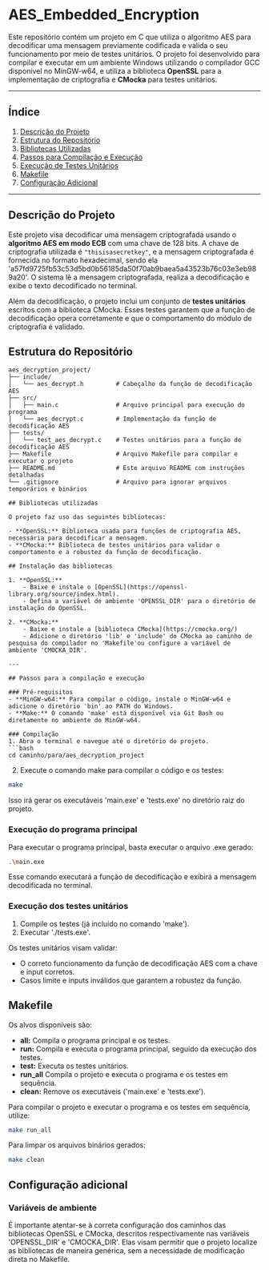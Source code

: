 # AES_Embedded_Encryption

Este repositório contém um projeto em C que utiliza o algoritmo AES para decodificar uma mensagem previamente codificada e valida o seu funcionamento por meio de testes unitários. O projeto foi desenvolvido para compilar e executar em um ambiente Windows utilizando o compilador GCC disponível no MinGW-w64, e utiliza a biblioteca **OpenSSL** para a implementação de criptografia e **CMocka** para testes unitários.

---

## Índice

1. [Descrição do Projeto](#descrição-do-projeto)
2. [Estrutura do Repositório](#estrutura-do-repositório)
3. [Bibliotecas Utilizadas](#bibliotecas-utilizadas)
4. [Passos para Compilação e Execução](#passos-para-compilação-e-execução)
5. [Execução de Testes Unitários](#execução-de-testes-unitários)
6. [Makefile](#makefile)
7. [Configuração Adicional](#configuração-adicional)

---

## Descrição do Projeto

Este projeto visa decodificar uma mensagem criptografada usando o **algoritmo AES em modo ECB** com uma chave de 128 bits. A chave de criptografia utilizada é `"thisisasecretkey"`, e a mensagem criptografada é fornecida no formato hexadecimal, sendo ela 'a57fd9725fb53c53d5bd0b56185da50f70ab9baea5a43523b76c03e3eb989a20'. O sistema lê a mensagem criptografada, realiza a decodificação e exibe o texto decodificado no terminal.

Além da decodificação, o projeto inclui um conjunto de **testes unitários** escritos com a biblioteca CMocka. Esses testes garantem que a função de decodificação opera corretamente e que o comportamento do módulo de criptografia é validado.

## Estrutura do Repositório

```plaintext
aes_decryption_project/
├── include/
│   └── aes_decrypt.h         # Cabeçalho da função de decodificação AES
├── src/
│   ├── main.c                # Arquivo principal para execução do programa
│   └── aes_decrypt.c         # Implementação da função de decodificação AES
├── tests/
│   └── test_aes_decrypt.c    # Testes unitários para a função de decodificação AES
├── Makefile                  # Arquivo Makefile para compilar e executar o projeto
├── README.md                 # Este arquivo README com instruções detalhadas
└── .gitignore                # Arquivo para ignorar arquivos temporários e binários

## Bibliotecas utilizadas

O projeto faz uso das seguintes bibliotecas:

- **OpenSSL:** Biblioteca usada para funções de criptografia AES, necessária para decodificar a mensagem.
- **CMocka:** Biblioteca de testes unitários para validar o comportamento e a robustez da função de decodificação.

## Instalação das bibliotecas

1. **OpenSSL:**
	- Baixe e instale o [OpenSSL](https://openssl-library.org/source/index.html).
	- Defina a variável de ambiente 'OPENSSL_DIR' para o diretório de instalação do OpenSSL.

2. **CMocka:**
	- Baixe e instale a [biblioteca CMocka](https://cmocka.org/)
	- Adicione o diretório 'lib' e 'include' do CMocka ao caminho de pesquisa do compilador no 'Makefile'ou configure a variável de ambiente 'CMOCKA_DIR'. 

---

## Passos para a compilação e execução

### Pré-requisitos
- **MinGW-w64:** Para compilar o código, instale o MinGW-w64 e adicione o diretório 'bin' ao PATH do Windows.
- **Make:** O comando 'make' está disponível via Git Bash ou diretamente no ambiente do MinGW-w64.

### Compilação
1. Abra o terminal e navegue até o diretório do projeto.
```bash
cd caminho/para/aes_decryption_project
```

2. Execute o comando make para compilar o código e os testes:
```bash
make
```
Isso irá gerar os executáveis 'main.exe' e 'tests.exe' no diretório raiz do projeto.

### Execução do programa principal
Para executar o programa principal, basta executar o arquivo .exe gerado:
```bash
.\main.exe
```
Esse comando executará a função de decodificação e exibirá a mensagem decodificada no terminal.

### Execução dos testes unitários
1. Compile os testes (já incluído no comando 'make').
2. Executar './tests.exe'.

Os testes unitários visam validar:
- O correto funcionamento da função de decodificação AES com a chave e input corretos.
- Casos limite e inputs inválidos que garantem a robustez da função.

## Makefile
Os alvos disponíveis são:
- **all:**    Compila o programa principal e os testes.
- **run:**    Compila e executa o programa principal, seguido da execução dos testes.
- **test:**   Executa os testes unitários.
- **run_all** Compila o projeto e executa o programa e os testes em sequência.
- **clean:**  Remove os executáveis ('main.exe' e 'tests.exe').

Para compilar o projeto e executar o programa e os testes em sequência, utilize:
```bash
make run_all
```
Para limpar os arquivos binários gerados:
```bash
make clean
```

## Configuração adicional
### Variáveis de ambiente
É importante atentar-se à correta configuração dos caminhos das bibliotecas OpenSSL e CMocka, descritos respectivamente nas variáveis 'OPENSSL_DIR' e 'CMOCKA_DIR'. Elas visam permitir que o projeto localize as bibliotecas de maneira genérica, sem a necessidade de modificação direta no Makefile.